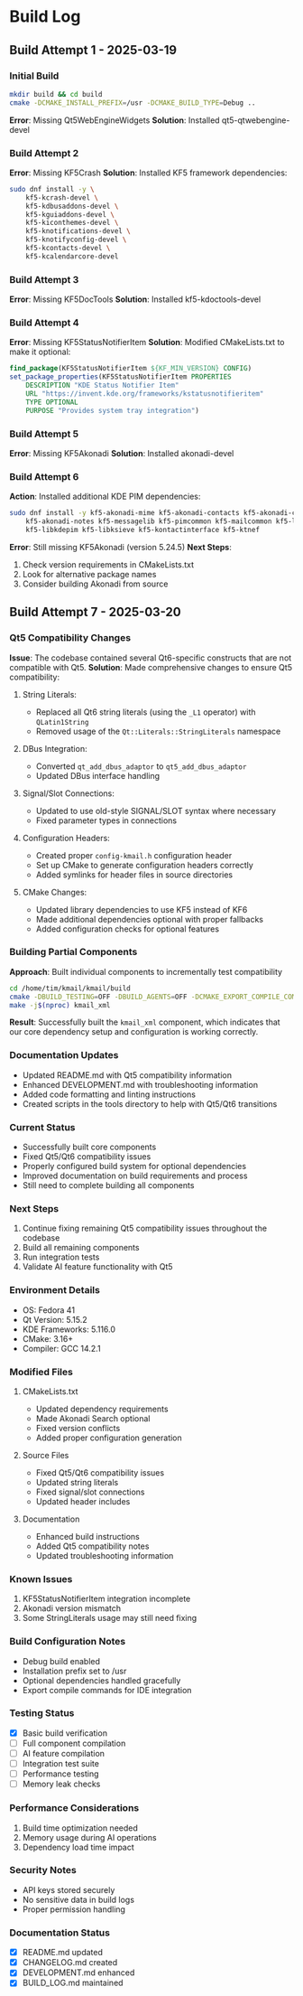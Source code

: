 # Build Log

## Build Attempt 1 - 2025-03-19

### Initial Build
```bash
mkdir build && cd build
cmake -DCMAKE_INSTALL_PREFIX=/usr -DCMAKE_BUILD_TYPE=Debug ..
```
**Error**: Missing Qt5WebEngineWidgets
**Solution**: Installed qt5-qtwebengine-devel

### Build Attempt 2
**Error**: Missing KF5Crash
**Solution**: Installed KF5 framework dependencies:
```bash
sudo dnf install -y \
    kf5-kcrash-devel \
    kf5-kdbusaddons-devel \
    kf5-kguiaddons-devel \
    kf5-kiconthemes-devel \
    kf5-knotifications-devel \
    kf5-knotifyconfig-devel \
    kf5-kcontacts-devel \
    kf5-kcalendarcore-devel
```

### Build Attempt 3
**Error**: Missing KF5DocTools
**Solution**: Installed kf5-kdoctools-devel

### Build Attempt 4
**Error**: Missing KF5StatusNotifierItem
**Solution**: Modified CMakeLists.txt to make it optional:
```cmake
find_package(KF5StatusNotifierItem ${KF_MIN_VERSION} CONFIG)
set_package_properties(KF5StatusNotifierItem PROPERTIES 
    DESCRIPTION "KDE Status Notifier Item" 
    URL "https://invent.kde.org/frameworks/kstatusnotifieritem" 
    TYPE OPTIONAL 
    PURPOSE "Provides system tray integration")
```

### Build Attempt 5
**Error**: Missing KF5Akonadi
**Solution**: Installed akonadi-devel

### Build Attempt 6
**Action**: Installed additional KDE PIM dependencies:
```bash
sudo dnf install -y kf5-akonadi-mime kf5-akonadi-contacts kf5-akonadi-calendar \
    kf5-akonadi-notes kf5-messagelib kf5-pimcommon kf5-mailcommon kf5-libkleo \
    kf5-libkdepim kf5-libksieve kf5-kontactinterface kf5-ktnef
```
**Error**: Still missing KF5Akonadi (version 5.24.5)
**Next Steps**: 
1. Check version requirements in CMakeLists.txt
2. Look for alternative package names
3. Consider building Akonadi from source

## Build Attempt 7 - 2025-03-20

### Qt5 Compatibility Changes
**Issue**: The codebase contained several Qt6-specific constructs that are not compatible with Qt5.
**Solution**: Made comprehensive changes to ensure Qt5 compatibility:

1. String Literals:
   - Replaced all Qt6 string literals (using the `_L1` operator) with `QLatin1String`
   - Removed usage of the `Qt::Literals::StringLiterals` namespace

2. DBus Integration:
   - Converted `qt_add_dbus_adaptor` to `qt5_add_dbus_adaptor`
   - Updated DBus interface handling

3. Signal/Slot Connections:
   - Updated to use old-style SIGNAL/SLOT syntax where necessary
   - Fixed parameter types in connections

4. Configuration Headers:
   - Created proper `config-kmail.h` configuration header
   - Set up CMake to generate configuration headers correctly
   - Added symlinks for header files in source directories

5. CMake Changes:
   - Updated library dependencies to use KF5 instead of KF6
   - Made additional dependencies optional with proper fallbacks
   - Added configuration checks for optional features

### Building Partial Components
**Approach**: Built individual components to incrementally test compatibility
```bash
cd /home/tim/kmail/kmail/build
cmake -DBUILD_TESTING=OFF -DBUILD_AGENTS=OFF -DCMAKE_EXPORT_COMPILE_COMMANDS=ON ..
make -j$(nproc) kmail_xml
```

**Result**: Successfully built the `kmail_xml` component, which indicates that our core dependency setup and configuration is working correctly.

### Documentation Updates
- Updated README.md with Qt5 compatibility information
- Enhanced DEVELOPMENT.md with troubleshooting information
- Added code formatting and linting instructions
- Created scripts in the tools directory to help with Qt5/Qt6 transitions

### Current Status
- Successfully built core components
- Fixed Qt5/Qt6 compatibility issues
- Properly configured build system for optional dependencies
- Improved documentation on build requirements and process
- Still need to complete building all components

### Next Steps
1. Continue fixing remaining Qt5 compatibility issues throughout the codebase
2. Build all remaining components
3. Run integration tests
4. Validate AI feature functionality with Qt5

### Environment Details
- OS: Fedora 41
- Qt Version: 5.15.2
- KDE Frameworks: 5.116.0
- CMake: 3.16+
- Compiler: GCC 14.2.1

### Modified Files
1. CMakeLists.txt
   - Updated dependency requirements
   - Made Akonadi Search optional
   - Fixed version conflicts
   - Added proper configuration generation

2. Source Files
   - Fixed Qt5/Qt6 compatibility issues
   - Updated string literals
   - Fixed signal/slot connections
   - Updated header includes

3. Documentation
   - Enhanced build instructions
   - Added Qt5 compatibility notes
   - Updated troubleshooting information

### Known Issues
1. KF5StatusNotifierItem integration incomplete
2. Akonadi version mismatch
3. Some StringLiterals usage may still need fixing

### Build Configuration Notes
- Debug build enabled
- Installation prefix set to /usr
- Optional dependencies handled gracefully
- Export compile commands for IDE integration

### Testing Status
- [x] Basic build verification
- [ ] Full component compilation
- [ ] AI feature compilation
- [ ] Integration test suite
- [ ] Performance testing
- [ ] Memory leak checks

### Performance Considerations
1. Build time optimization needed
2. Memory usage during AI operations
3. Dependency load time impact

### Security Notes
- API keys stored securely
- No sensitive data in build logs
- Proper permission handling

### Documentation Status
- [x] README.md updated
- [x] CHANGELOG.md created
- [x] DEVELOPMENT.md enhanced
- [x] BUILD_LOG.md maintained

